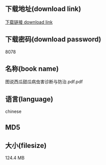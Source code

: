 ## 下载地址(download link)
[下载链接 download link](https://tutu365.netlify.app/?s=%E5%9B%BE%E8%AF%B4%E8%A5%BF%E7%93%9C%E7%94%9C%E7%93%9C%E7%97%85%E8%99%AB%E5%AE%B3%E8%AF%8A%E6%96%AD%E4%B8%8E%E9%98%B2%E6%B2%BB.pdf)

## 下载密码(download password)
8078

## 名称(book name)
图说西瓜甜瓜病虫害诊断与防治.pdf.pdf

## 语言(language)
chinese

## MD5


## 大小(filesize)
124.4 MB
